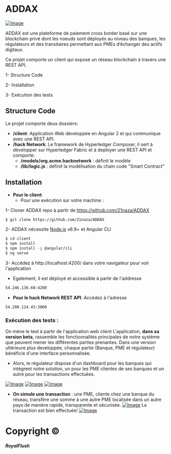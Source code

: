 # ADDAX
[![Image](https://i.goopics.net/4Pk4l.jpg)](https://goopics.net/i/4Pk4l)

ADDAX est une plateforme de paiement cross border basé sur une blockchain privé dont les noeuds sont déployés au niveau des banques, les régulateurs et des transitaires permettant aux PMEs d’échanger des actifs digitaux.

Ce projet comporte un client qui expose un réseau blockchain à travers une REST API.

  1-  Structure Code
  
  2-  Installation
  
  3-  Exécution des tests 
 
## Structure Code
Le projet comporte deux dossiers: 
  - **/client**: Application Web développée en Angular 2  et qui communique avec une REST API.
  - **/hack Network**: Le framework de Hyperledger Composer, il sert à développer  sur Hyperledger Fabric et à deployer une REST API et comporte: 
    - **/models/org.acme.hacknetwork** : définit le modèle   
    - **/lib/logic.js** : définit la modélisation du chain code "Smart Contract"  

## Installation
- **Pour le client**: 
  - Pour une exécution sur votre machine :
  
1-  Cloner ADDAX repo à partir de https://github.com/21naza/ADDAX
```sh
$ git clone https://github.com/21naza/ADDAX
```
2- ADDAX nécessite [Node.js](https://nodejs.org/) v8.9+ et Angular CLI
```sh
$ cd client 
$ npm install 
$ npm install -g @angular/cli
$ ng serve
```
3- Accédez à http://localhost:4200/ dans votre navigateur pour voir l'application
- Egalement, il est déployé et accessible à partir de l'addresse
```sh
54.246.136.60:4200
```
* **Pour le hack Network REST API**: 
Accédez à l'adresse
```sh
54.200.124.43:3000 
```
### Exécution des tests :
On mène le test à partir de l'application web client
L'application, **dans sa  version beta**, rassemble les fonctionnalités principales de notre système que peuvent mener les différentes parties prenantes.
Dans une version ultérieure plus developpée, chaque partie (Banque, PME et régulateur) bénéficie d'une interface personnalisée.
* Alors, le régulateur dispose d'un dashboard pour les banques qui intègrent notre solution, un pour les PME clientes de ses banques  et un autre pour les transactions effectuées.

[![Image](https://i.goopics.net/ybLGv.png)](https://goopics.net/i/ybLGv)
[![Image](https://i.goopics.net/JY5Kx.png)](https://goopics.net/i/JY5Kx)
[![Image](https://i.goopics.net/pEZ8P.png)](https://goopics.net/i/pEZ8P)
* **On simule une transaction** : une PME, cliente chez une banque du réseau,  transfère une somme à une autre PME localisée dans un autre pays de manière rapide, transparente et sécurisée.
[![Image](https://i.goopics.net/723lN.png)](https://goopics.net/i/723lN)
La transaction est bien effectuée! 
[![Image](https://i.goopics.net/Ldkxd.png)](https://goopics.net/i/Ldkxd)

 # Copyright  &copy;

 ##### RoyalFlush 




   
 
